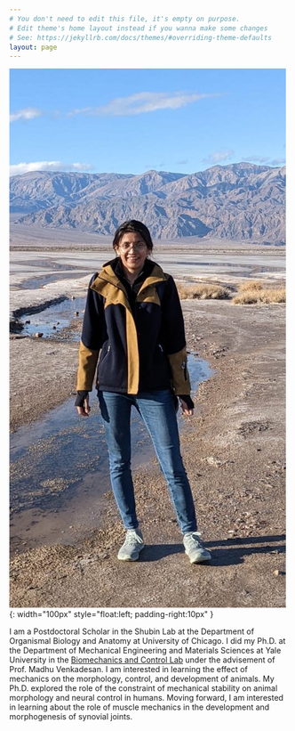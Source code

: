 ```yaml
---
# You don't need to edit this file, it's empty on purpose.
# Edit theme's home layout instead if you wanna make some changes
# See: https://jekyllrb.com/docs/themes/#overriding-theme-defaults
layout: page
---
```

<!-- Life conundrum 1: I am a graduate student who wishes that graduate school never ended. 

<!-- Life conundrum 2: I find both mathematical equations and biological experiments beautiful.  --> 

<!-- “It is not necessary to accept everything as true, one must only accept it as necessary” -->

<!-- <img style="float: left;" src="images/photo.jpg" width="150">&nbsp;&nbsp;&nbsp;&nbsp; -->

![myimg](images/photo.jpg){: width="100px" style="float:left; padding-right:10px" }

I am a Postdoctoral Scholar in the Shubin Lab at the Department of Organismal Biology and Anatomy at University of Chicago. I did my Ph.D. at the Department of Mechanical Engineering and Materials Sciences at Yale University in the [Biomechanics and Control Lab](mvlab.yale.edu) under the advisement of Prof. Madhu Venkadesan. I am interested in learning the effect of mechanics on the morphology, control, and development of animals. My Ph.D. explored the role of the constraint of mechanical stability on animal morphology and neural control in humans. Moving forward, I am interested in learning about the role of muscle mechanics in the development and morphogenesis of synovial joints. 

<!-- [Other website](https://campuspress.yale.edu/nsharma/) -->

